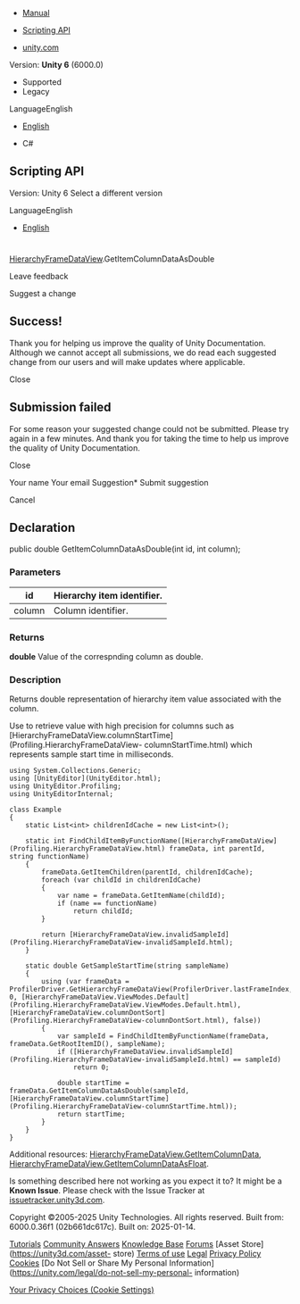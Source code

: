 [ ]()

  * [Manual](../Manual/index.html)
  * [Scripting API](../ScriptReference/index.html)

  * [unity.com](https://unity.com/)

Version: **Unity 6** (6000.0)

  * Supported
  * Legacy

LanguageEnglish

  * [English]()

  * C#

[ ](https://docs.unity3d.com)

## Scripting API

Version: Unity 6 Select a different version

LanguageEnglish

  * [English]()

#
[HierarchyFrameDataView](Profiling.HierarchyFrameDataView.html).GetItemColumnDataAsDouble

Leave feedback

Suggest a change

## Success!

Thank you for helping us improve the quality of Unity Documentation. Although
we cannot accept all submissions, we do read each suggested change from our
users and will make updates where applicable.

Close

## Submission failed

For some reason your suggested change could not be submitted. Please <a>try
again</a> in a few minutes. And thank you for taking the time to help us
improve the quality of Unity Documentation.

Close

Your name Your email Suggestion* Submit suggestion

Cancel

[ ]()

## Declaration

public double GetItemColumnDataAsDouble(int id, int column);

### Parameters

id | Hierarchy item identifier.  
---|---  
column | Column identifier.  
  
### Returns

**double** Value of the correspnding column as double.

### Description

Returns double representation of hierarchy item value associated with the
column.

Use to retrieve value with high precision for columns such as
[HierarchyFrameDataView.columnStartTime](Profiling.HierarchyFrameDataView-
columnStartTime.html) which represents sample start time in milliseconds.

    
    
    using System.Collections.Generic;
    using [UnityEditor](UnityEditor.html);
    using UnityEditor.Profiling;
    using UnityEditorInternal;  
      
    class Example
    {
        static List<int> childrenIdCache = new List<int>();  
      
        static int FindChildItemByFunctionName([HierarchyFrameDataView](Profiling.HierarchyFrameDataView.html) frameData, int parentId, string functionName)
        {
            frameData.GetItemChildren(parentId, childrenIdCache);
            foreach (var childId in childrenIdCache)
            {
                var name = frameData.GetItemName(childId);
                if (name == functionName)
                    return childId;
            }  
      
            return [HierarchyFrameDataView.invalidSampleId](Profiling.HierarchyFrameDataView-invalidSampleId.html);
        }  
      
        static double GetSampleStartTime(string sampleName)
        {
            using (var frameData = ProfilerDriver.GetHierarchyFrameDataView(ProfilerDriver.lastFrameIndex, 0, [HierarchyFrameDataView.ViewModes.Default](Profiling.HierarchyFrameDataView.ViewModes.Default.html), [HierarchyFrameDataView.columnDontSort](Profiling.HierarchyFrameDataView-columnDontSort.html), false))
            {
                var sampleId = FindChildItemByFunctionName(frameData, frameData.GetRootItemID(), sampleName);
                if ([HierarchyFrameDataView.invalidSampleId](Profiling.HierarchyFrameDataView-invalidSampleId.html) == sampleId)
                    return 0;  
      
                double startTime = frameData.GetItemColumnDataAsDouble(sampleId, [HierarchyFrameDataView.columnStartTime](Profiling.HierarchyFrameDataView-columnStartTime.html));
                return startTime;
            }
        }
    }
    

Additional resources:
[HierarchyFrameDataView.GetItemColumnData](Profiling.HierarchyFrameDataView.GetItemColumnData.html),
[HierarchyFrameDataView.GetItemColumnDataAsFloat](Profiling.HierarchyFrameDataView.GetItemColumnDataAsFloat.html).

Is something described here not working as you expect it to? It might be a
**Known Issue**. Please check with the Issue Tracker at
[issuetracker.unity3d.com](https://issuetracker.unity3d.com).

Copyright ©2005-2025 Unity Technologies. All rights reserved. Built from:
6000.0.36f1 (02b661dc617c). Built on: 2025-01-14.

[Tutorials](https://unity3d.com/learn) [Community
Answers](https://answers.unity3d.com) [Knowledge
Base](https://support.unity3d.com/hc/en-us)
[Forums](https://forum.unity3d.com) [Asset Store](https://unity3d.com/asset-
store) [Terms of use](https://docs.unity3d.com/Manual/TermsOfUse.html)
[Legal](https://unity.com/legal) [Privacy
Policy](https://unity.com/legal/privacy-policy)
[Cookies](https://unity.com/legal/cookie-policy) [Do Not Sell or Share My
Personal Information](https://unity.com/legal/do-not-sell-my-personal-
information)

[Your Privacy Choices (Cookie Settings)](javascript:void\(0\);)

